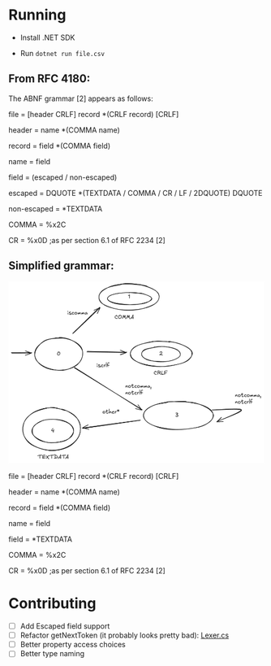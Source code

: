 # Running

- Install .NET SDK

- Run `dotnet run file.csv`

## From RFC 4180:

The ABNF grammar [2] appears as follows:

file = [header CRLF] record *(CRLF record) [CRLF]

header = name *(COMMA name)

record = field *(COMMA field)

name = field

field = (escaped / non-escaped)

escaped = DQUOTE *(TEXTDATA / COMMA / CR / LF / 2DQUOTE) DQUOTE

non-escaped = *TEXTDATA

COMMA = %x2C

CR = %x0D ;as per section 6.1 of RFC 2234 [2]

## Simplified grammar:

![tokens](./doc/tokens2.png)

file = [header CRLF] record *(CRLF record) [CRLF]

header = name *(COMMA name)

record = field *(COMMA field)

name = field

field = *TEXTDATA

COMMA = %x2C

CR = %x0D ;as per section 6.1 of RFC 2234 [2]

# Contributing

- [ ] Add Escaped field support
- [ ] Refactor getNextToken (it probably looks pretty bad): [Lexer.cs](./lexer/Lexer.cs)
- [ ] Better property access choices
- [ ] Better type naming
